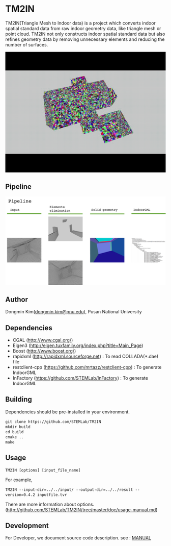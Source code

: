 # TM2IN
TM2IN(Triangle Mesh to Indoor data) is a project which converts indoor spatial standard data from raw indoor geometry data, like triangle mesh or point cloud. 
TM2IN not only constructs indoor spatial standard data but also refines geometry data by removing unnecessary elements and reducing the number of surfaces.

![](doc/img/180920-tm2in-process.gif)

## Pipeline

![](doc/img/pipeline.png?raw=true)

## Author
Dongmin Kim(dongmin.kim@pnu.edu), Pusan National University

## Dependencies

- CGAL (http://www.cgal.org/)
- Eigen3 (http://eigen.tuxfamily.org/index.php?title=Main_Page)
- Boost (http://www.boost.org/)
- rapidxml (http://rapidxml.sourceforge.net) : To read COLLADA(*.dae) file
- restclient-cpp (https://github.com/mrtazz/restclient-cpp) : To generate IndoorGML
- InFactory (https://github.com/STEMLab/InFactory) : To generate IndoorGML


## Building

Dependencies should be pre-installed in your environment.

```
git clone https://github.com/STEMLab/TM2IN
mkdir build
cd build
cmake ..
make
```

## Usage

```
TM2IN [options] [input_file_name]

```

For example,

```
TM2IN --input-dir=../../input/ --output-dir=../../result --version=0.4.2 inputfile.tvr
```


There are more information about options. (http://github.com/STEMLab/TM2IN/tree/master/doc/usage-manual.md) 

## Development

For Developer, we document source code description. see : [MANUAL](http://STEMLab.github.io/TM2IN/doxygen/index.html)
